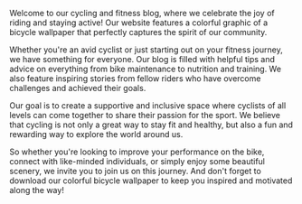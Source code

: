 <!--
Write me content for website with wallpaper "A colorful graphic of a bicycle for a cycling or fitness blog"
-->

<!--font:Poppins-->

Welcome to our cycling and fitness blog, where we celebrate the joy of riding and staying active! Our website features a colorful graphic of a bicycle wallpaper that perfectly captures the spirit of our community.

Whether you're an avid cyclist or just starting out on your fitness journey, we have something for everyone. Our blog is filled with helpful tips and advice on everything from bike maintenance to nutrition and training. We also feature inspiring stories from fellow riders who have overcome challenges and achieved their goals.

Our goal is to create a supportive and inclusive space where cyclists of all levels can come together to share their passion for the sport. We believe that cycling is not only a great way to stay fit and healthy, but also a fun and rewarding way to explore the world around us.

So whether you're looking to improve your performance on the bike, connect with like-minded individuals, or simply enjoy some beautiful scenery, we invite you to join us on this journey. And don't forget to download our colorful bicycle wallpaper to keep you inspired and motivated along the way!

